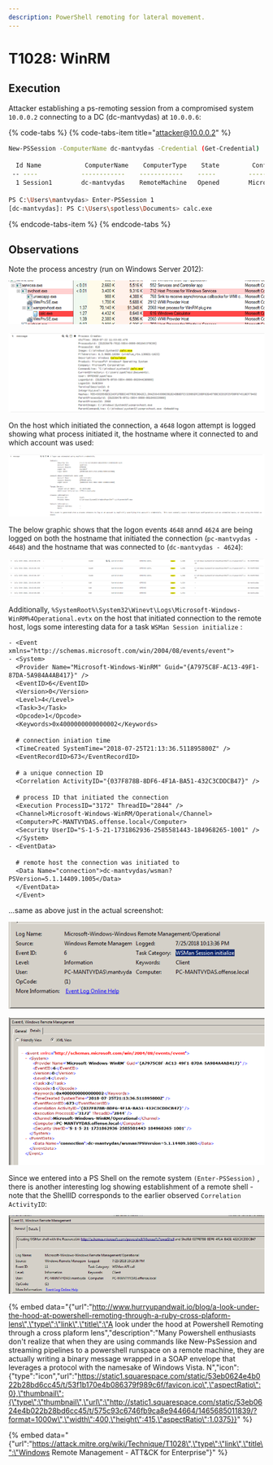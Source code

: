 ```yaml
---
description: PowerShell remoting for lateral movement.
---
```


# T1028: WinRM

## Execution

Attacker establishing a ps-remoting session from a compromised system `10.0.0.2` connecting to a DC \(dc-mantvydas\) at `10.0.0.6`:

{% code-tabs %}
{% code-tabs-item title="attacker@10.0.0.2" %}
```bash
New-PSSession -ComputerName dc-mantvydas -Credential (Get-Credential)

  Id Name            ComputerName    ComputerType    State         ConfigurationName     Availability
 -- ----            ------------    ------------    -----         -----------------     ------------
  1 Session1        dc-mantvydas    RemoteMachine   Opened        Microsoft.PowerShell     Available

PS C:\Users\mantvydas> Enter-PSSession 1
[dc-mantvydas]: PS C:\Users\spotless\Documents> calc.exe
```
{% endcode-tabs-item %}
{% endcode-tabs %}

## Observations

Note the process ancestry \(run on Windows Server 2012\):

![](../.gitbook/assets/wsmprovhost-calc.png)

![](../.gitbook/assets/wsmprovhost-calc-sysmon.png)

On the host which initiated the connection, a `4648` logon attempt is logged showing what process initiated it, the hostname where it connected to and which account was used:

![](../.gitbook/assets/winrm-local-logon-events.png)

The below graphic shows that the logon events `4648` annd `4624` are being logged on both the hostname that initiated the connection \(`pc-mantvydas - 4648`\) and the hostname that was connected to \(`dc-mantvydas - 4624`\):

![](../.gitbook/assets/winrm-logons-both.png)

Additionally, `%SystemRoot%\System32\Winevt\Logs\Microsoft-Windows-WinRM%4Operational.evtx` on the host that initiated connection to the remote host, logs some interesting data for a task `WSMan Session initialize` :

```markup
- <Event xmlns="http://schemas.microsoft.com/win/2004/08/events/event">
- <System>
  <Provider Name="Microsoft-Windows-WinRM" Guid="{A7975C8F-AC13-49F1-87DA-5A984A4AB417}" /> 
  <EventID>6</EventID> 
  <Version>0</Version> 
  <Level>4</Level> 
  <Task>3</Task> 
  <Opcode>1</Opcode> 
  <Keywords>0x4000000000000002</Keywords> 

  # connection iniation time
  <TimeCreated SystemTime="2018-07-25T21:13:36.511895800Z" /> 
  <EventRecordID>673</EventRecordID> 

  # a unique connection ID
  <Correlation ActivityID="{037F878B-8DF6-4F1A-BA51-432C3CDDCB47}" /> 

  # process ID that initiated the connection
  <Execution ProcessID="3172" ThreadID="2844" /> 
  <Channel>Microsoft-Windows-WinRM/Operational</Channel> 
  <Computer>PC-MANTVYDAS.offense.local</Computer> 
  <Security UserID="S-1-5-21-1731862936-2585581443-184968265-1001" /> 
  </System>
- <EventData>

  # remote host the connection was initiated to
  <Data Name="connection">dc-mantvydas/wsman?PSVersion=5.1.14409.1005</Data> 
  </EventData>
  </Event>
```

...same as above just in the actual screenshot:

![](../.gitbook/assets/winrm-eventlogs.png)

![](../.gitbook/assets/winrm-session-information.png)

Since we entered into a PS Shell on the remote system `(Enter-PSSession)` , there is another interesting log showing establishment of a remote shell - note that the ShellID corresponds to the earlier observed `Correlation ActivityID`:

![](../.gitbook/assets/winrm-shell.png)

{% embed data="{\"url\":\"http://www.hurryupandwait.io/blog/a-look-under-the-hood-at-powershell-remoting-through-a-ruby-cross-plaform-lens\",\"type\":\"link\",\"title\":\"A look under the hood at Powershell Remoting through a cross plaform lens\",\"description\":\"Many Powershell enthusiasts don\'t realize that when they are using commands like  New-PsSession  and streaming pipelines to a powershell runspace on a remote machine, they are actually writing a binary message wrapped in a SOAP envelope that leverages a protocol with the namesake of Windows Vista. N\",\"icon\":{\"type\":\"icon\",\"url\":\"https://static1.squarespace.com/static/53eb0624e4b022b28bd6cc45/t/53f1b170e4b086379f989c6f/favicon.ico\",\"aspectRatio\":0},\"thumbnail\":{\"type\":\"thumbnail\",\"url\":\"http://static1.squarespace.com/static/53eb0624e4b022b28bd6cc45/t/575c93c6746fb9ca8e944664/1465685011839/?format=1000w\",\"width\":400,\"height\":415,\"aspectRatio\":1.0375}}" %}

{% embed data="{\"url\":\"https://attack.mitre.org/wiki/Technique/T1028\",\"type\":\"link\",\"title\":\"Windows Remote Management - ATT&CK for Enterprise\"}" %}

